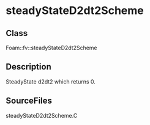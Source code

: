# steadyStateD2dt2Scheme 
## Class
Foam::fv::steadyStateD2dt2Scheme

## Description
SteadyState d2dt2 which returns 0.

## SourceFiles
steadyStateD2dt2Scheme.C

